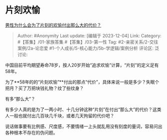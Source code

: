 # 片刻欢愉
[男性为什么会为了片刻的欢愉付出那么大的代价？](https://www.zhihu.com/question/628349094/answer/3312643124)

> Author: #Anonymity
> Last update: [编辑于 2023-12-04]
> Link:
> Category: #【答集】/01-家族答集 #【答集】/03-第一性 
> Tag: #2-亲密关系/2-交往案例/2a-论恋爱 #1-个人成长/5-核心能力/5b-学逻辑/案例分析 
> 评论区:
> 泛讨论:

中国目前平均期望寿命78岁，按人20岁开始“追求欢愉”计算，“片刻”的定义足有58年。

为了**58年的的“片刻欢愉”**付出的那点“代价”，具体来说一般是多少？失眠个把月？买了万把块钱礼物？纹了些纹身？

有多“那么大”？

有多少人真的是为了一两小时、十几分钟这种“片刻”在付出“那么大”的代价？这类人一般也就付出几百块几千块，或者几天拘留的代价吧？

说话做事要有比例感、尺度感，不要情绪一上头就乱用没有刻度的量词，容易问出各种根本不存在的伪问题。
